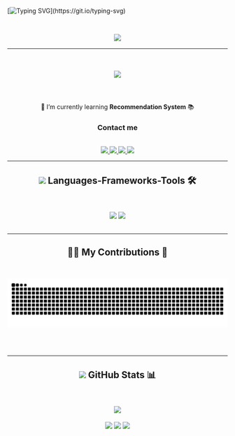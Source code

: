 [![Typing SVG](https://readme-typing-svg.herokuapp.com?font=Fira+Code&duration=2000&pause=500&color=1FF773&multiline=true&width=435&height=180&lines=nc+-lvnp+1337;listening+on+%5Bany%5D+1337+...;connect+to+%5BLORDSINE%5D+profile;%24+script+%2Fdev%2Fnull+-c+bash;LORDSINE%40profile%3A~%24+.%2Fexploit;..............................;............PwN3d!............;..............................;..............................;..............................;..............................;..............................;)](https://git.io/typing-svg)

&nbsp;
<!--💬GREETINGSTITLE / FONTS: https://www.thefancytext.com/ and then paste on 🌐WEBSITE: https://github.com/denvercoder1/readme-typing-svg -->
<p align="center">
<img src="https://readme-typing-svg.herokuapp.com?font=Orbitron&pause=1000&color=27F76A&width=360&lines=%E2%96%91A%E2%96%91C%E2%96%91C%E2%96%91E%E2%96%91S%E2%96%91S%E2%96%91+%E2%96%91G%E2%96%91A%E2%96%91I%E2%96%91N%E2%96%91E%E2%96%91D%E2%96%91">
<hr/>

<h1 align="center">
    <img src="https://readme-typing-svg.herokuapp.com/?font=Righteous&size=35&center=true&vCenter=true&width=500&height=70&duration=4000&lines=Hi+There!+👋;+I'm+LORDSINE!;" />
</h1>

<br/>

<div align="center">

🌱 I’m currently learning **Recommendation System** 📚

### Contact me
 </div>
 <br/>
<div align="center">  
  <a href="mailto:prajwalghimire1234@gmail.com">
    <img src="https://img.shields.io/badge/Gmail-333333?style=for-the-badge&logo=gmail&logoColor=red" />
  </a>
  <a href="https://www.facebook.com/prajwal.ghimire.30" target="_blank">
    <img src="https://img.shields.io/badge/Facebook-333333?style=for-the-badge&logo=facebook&logoColor=white" />
  </a>
  <a href="https://www.instagram.com/parzival4real" target="_blank">
    <img src="https://img.shields.io/badge/Instagram-333333?style=for-the-badge&logo=instagram&logoColor=white" />
  </a>
  <a href="https://www.linkedin.com/in/prajwal-ghimire-280a97293/" target="_blank">
    <img src="https://img.shields.io/badge/LinkedIn-333333?style=for-the-badge&logo=linkedin&logoColor=white" />
  </a>

</div>

 <hr/>

<div align="center">
    <h2><img src="https://media2.giphy.com/media/QssGEmpkyEOhBCb7e1/giphy.gif?cid=ecf05e47a0n3gi1bfqntqmob8g9aid1oyj2wr3ds3mg700bl&rid=giphy.gif" width ="22"> Languages-Frameworks-Tools 🛠️</h2><br/><br/>
    <img src="https://skillicons.dev/icons?i=html,css,vscode,github,git,linux,windows" />
    <img src="https://skillicons.dev/icons?i=python,c,cpp,vim,neovim,mysql" /><br>

</div>

<br/>

<hr/>

<div align="center">
  <h2>👨‍💻 My Contributions 🙏</h2>
  <br>
    
   ![Snake animation](https://raw.githubusercontent.com/LORDSINE/LORDSINE/output/github-contribution-grid-snake-dark.svg?palette=github-dark)
  
  <br/><br/>
</div>
<hr/>

<div align=center>
<h2 align="center"><img src="https://media.giphy.com/media/iY8CRBdQXODJSCERIr/giphy.gif" width="22"> GitHub Stats 📊</h2>

<br/><br/>
![](https://github-profile-trophy.vercel.app/?username=LORDSINE&theme=tokyonight&no-frame=false&no-bg=false&margin-w=4) <br/><br/>
![](https://github-readme-stats.vercel.app/api/top-langs/?username=LORDSINE&theme=tokyonight&hide_border=false&include_all_commits=true&count_private=true&layout=compact)
![](https://github-readme-stats.vercel.app/api?username=LORDSINE&theme=tokyonight&hide_border=false&include_all_commits=true&count_private=true)
![](https://github-readme-streak-stats.herokuapp.com/?user=LORDSINE&theme=tokyonight&hide_border=false)

</div>
